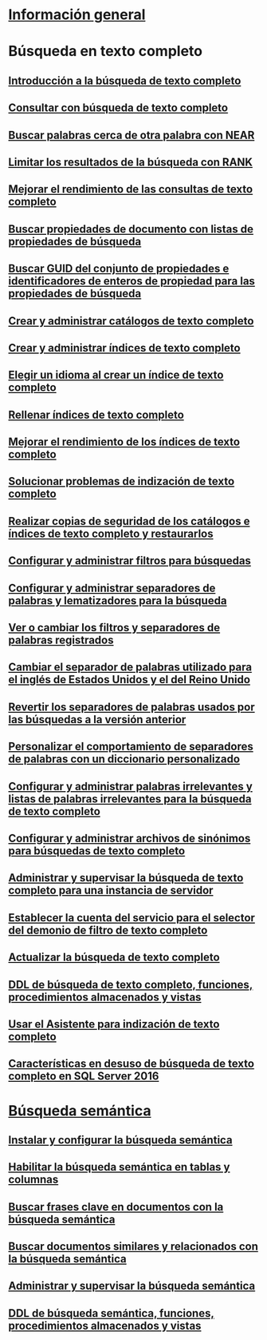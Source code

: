 

# [Información general](full-text-search.md)



# Búsqueda en texto completo


## [Introducción a la búsqueda de texto completo](get-started-with-full-text-search.md)  


## [Consultar con búsqueda de texto completo](query-with-full-text-search.md)  


## [Buscar palabras cerca de otra palabra con NEAR](search-for-words-close-to-another-word-with-near.md)  


## [Limitar los resultados de la búsqueda con RANK](limit-search-results-with-rank.md)  


## [Mejorar el rendimiento de las consultas de texto completo](improve-the-performance-of-full-text-queries.md)  


## [Buscar propiedades de documento con listas de propiedades de búsqueda](search-document-properties-with-search-property-lists.md)  


## [Buscar GUID del conjunto de propiedades e identificadores de enteros de propiedad para las propiedades de búsqueda](find-property-set-guids-and-property-integer-ids-for-search-properties.md)  


## [Crear y administrar catálogos de texto completo](create-and-manage-full-text-catalogs.md)  


## [Crear y administrar índices de texto completo](create-and-manage-full-text-indexes.md)  


## [Elegir un idioma al crear un índice de texto completo](choose-a-language-when-creating-a-full-text-index.md)  


## [Rellenar índices de texto completo](populate-full-text-indexes.md)  


## [Mejorar el rendimiento de los índices de texto completo](improve-the-performance-of-full-text-indexes.md)  


## [Solucionar problemas de indización de texto completo](troubleshoot-full-text-indexing.md)  


## [Realizar copias de seguridad de los catálogos e índices de texto completo y restaurarlos](back-up-and-restore-full-text-catalogs-and-indexes.md)  


## [Configurar y administrar filtros para búsquedas](configure-and-manage-filters-for-search.md)  


## [Configurar y administrar separadores de palabras y lematizadores para la búsqueda](configure-and-manage-word-breakers-and-stemmers-for-search.md)  


## [Ver o cambiar los filtros y separadores de palabras registrados](view-or-change-registered-filters-and-word-breakers.md)  


## [Cambiar el separador de palabras utilizado para el inglés de Estados Unidos y el del Reino Unido](change-the-word-breaker-used-for-us-english-and-uk-english.md)  


## [Revertir los separadores de palabras usados por las búsquedas a la versión anterior](revert-the-word-breakers-used-by-search-to-the-previous-version.md)  


## [Personalizar el comportamiento de separadores de palabras con un diccionario personalizado](customize-the-behavior-of-word-breakers-with-a-custom-dictionary.md)  


## [Configurar y administrar palabras irrelevantes y listas de palabras irrelevantes para la búsqueda de texto completo](configure-and-manage-stopwords-and-stoplists-for-full-text-search.md)  


## [Configurar y administrar archivos de sinónimos para búsquedas de texto completo](configure-and-manage-thesaurus-files-for-full-text-search.md)  


## [Administrar y supervisar la búsqueda de texto completo para una instancia de servidor](manage-and-monitor-full-text-search-for-a-server-instance.md)  


## [Establecer la cuenta del servicio para el selector del demonio de filtro de texto completo](set-the-service-account-for-the-full-text-filter-daemon-launcher.md)  


## [Actualizar la búsqueda de texto completo](upgrade-full-text-search.md)  


## [DDL de búsqueda de texto completo, funciones, procedimientos almacenados y vistas](full-text-search-ddl-functions-stored-procedures-and-views.md)  


## [Usar el Asistente para indización de texto completo](use-the-full-text-indexing-wizard.md)  


## [Características en desuso de búsqueda de texto completo en SQL Server 2016](deprecated-full-text-search-features-in-sql-server-2016.md)  



# [Búsqueda semántica](semantic-search-sql-server.md)  


## [Instalar y configurar la búsqueda semántica](install-and-configure-semantic-search.md)  


## [Habilitar la búsqueda semántica en tablas y columnas](enable-semantic-search-on-tables-and-columns.md)  


## [Buscar frases clave en documentos con la búsqueda semántica](find-key-phrases-in-documents-with-semantic-search.md)  


## [Buscar documentos similares y relacionados con la búsqueda semántica](find-similar-and-related-documents-with-semantic-search.md)  


## [Administrar y supervisar la búsqueda semántica](manage-and-monitor-semantic-search.md)  


## [DDL de búsqueda semántica, funciones, procedimientos almacenados y vistas](semantic-search-ddl-functions-stored-procedures-and-views.md)  
